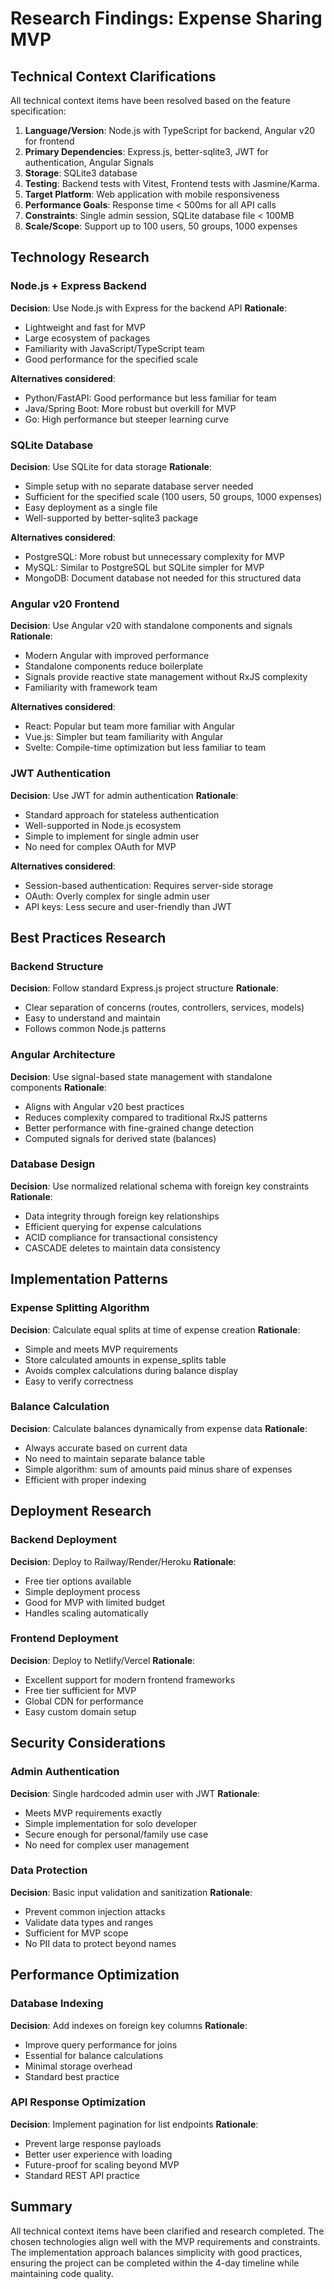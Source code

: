 # Research Findings: Expense Sharing MVP

## Technical Context Clarifications

All technical context items have been resolved based on the feature specification:

1. **Language/Version**: Node.js with TypeScript for backend, Angular v20 for frontend
2. **Primary Dependencies**: Express.js, better-sqlite3, JWT for authentication, Angular Signals
3. **Storage**: SQLite3 database
4. **Testing**: Backend tests with Vitest, Frontend tests with Jasmine/Karma.
5. **Target Platform**: Web application with mobile responsiveness
6. **Performance Goals**: Response time < 500ms for all API calls
7. **Constraints**: Single admin session, SQLite database file < 100MB
8. **Scale/Scope**: Support up to 100 users, 50 groups, 1000 expenses

## Technology Research

### Node.js + Express Backend
**Decision**: Use Node.js with Express for the backend API
**Rationale**: 
- Lightweight and fast for MVP
- Large ecosystem of packages
- Familiarity with JavaScript/TypeScript team
- Good performance for the specified scale

**Alternatives considered**:
- Python/FastAPI: Good performance but less familiar for team
- Java/Spring Boot: More robust but overkill for MVP
- Go: High performance but steeper learning curve

### SQLite Database
**Decision**: Use SQLite for data storage
**Rationale**:
- Simple setup with no separate database server needed
- Sufficient for the specified scale (100 users, 50 groups, 1000 expenses)
- Easy deployment as a single file
- Well-supported by better-sqlite3 package

**Alternatives considered**:
- PostgreSQL: More robust but unnecessary complexity for MVP
- MySQL: Similar to PostgreSQL but SQLite simpler for MVP
- MongoDB: Document database not needed for this structured data

### Angular v20 Frontend
**Decision**: Use Angular v20 with standalone components and signals
**Rationale**:
- Modern Angular with improved performance
- Standalone components reduce boilerplate
- Signals provide reactive state management without RxJS complexity
- Familiarity with framework team

**Alternatives considered**:
- React: Popular but team more familiar with Angular
- Vue.js: Simpler but team familiarity with Angular
- Svelte: Compile-time optimization but less familiar to team

### JWT Authentication
**Decision**: Use JWT for admin authentication
**Rationale**:
- Standard approach for stateless authentication
- Well-supported in Node.js ecosystem
- Simple to implement for single admin user
- No need for complex OAuth for MVP

**Alternatives considered**:
- Session-based authentication: Requires server-side storage
- OAuth: Overly complex for single admin user
- API keys: Less secure and user-friendly than JWT

## Best Practices Research

### Backend Structure
**Decision**: Follow standard Express.js project structure
**Rationale**:
- Clear separation of concerns (routes, controllers, services, models)
- Easy to understand and maintain
- Follows common Node.js patterns

### Angular Architecture
**Decision**: Use signal-based state management with standalone components
**Rationale**:
- Aligns with Angular v20 best practices
- Reduces complexity compared to traditional RxJS patterns
- Better performance with fine-grained change detection
- Computed signals for derived state (balances)

### Database Design
**Decision**: Use normalized relational schema with foreign key constraints
**Rationale**:
- Data integrity through foreign key relationships
- Efficient querying for expense calculations
- ACID compliance for transactional consistency
- CASCADE deletes to maintain data consistency

## Implementation Patterns

### Expense Splitting Algorithm
**Decision**: Calculate equal splits at time of expense creation
**Rationale**:
- Simple and meets MVP requirements
- Store calculated amounts in expense_splits table
- Avoids complex calculations during balance display
- Easy to verify correctness

### Balance Calculation
**Decision**: Calculate balances dynamically from expense data
**Rationale**:
- Always accurate based on current data
- No need to maintain separate balance table
- Simple algorithm: sum of amounts paid minus share of expenses
- Efficient with proper indexing

## Deployment Research

### Backend Deployment
**Decision**: Deploy to Railway/Render/Heroku
**Rationale**:
- Free tier options available
- Simple deployment process
- Good for MVP with limited budget
- Handles scaling automatically

### Frontend Deployment
**Decision**: Deploy to Netlify/Vercel
**Rationale**:
- Excellent support for modern frontend frameworks
- Free tier sufficient for MVP
- Global CDN for performance
- Easy custom domain setup

## Security Considerations

### Admin Authentication
**Decision**: Single hardcoded admin user with JWT
**Rationale**:
- Meets MVP requirements exactly
- Simple implementation for solo developer
- Secure enough for personal/family use case
- No need for complex user management

### Data Protection
**Decision**: Basic input validation and sanitization
**Rationale**:
- Prevent common injection attacks
- Validate data types and ranges
- Sufficient for MVP scope
- No PII data to protect beyond names

## Performance Optimization

### Database Indexing
**Decision**: Add indexes on foreign key columns
**Rationale**:
- Improve query performance for joins
- Essential for balance calculations
- Minimal storage overhead
- Standard best practice

### API Response Optimization
**Decision**: Implement pagination for list endpoints
**Rationale**:
- Prevent large response payloads
- Better user experience with loading
- Future-proof for scaling beyond MVP
- Standard REST API practice

## Summary

All technical context items have been clarified and research completed. The chosen technologies align well with the MVP requirements and constraints. The implementation approach balances simplicity with good practices, ensuring the project can be completed within the 4-day timeline while maintaining code quality.
